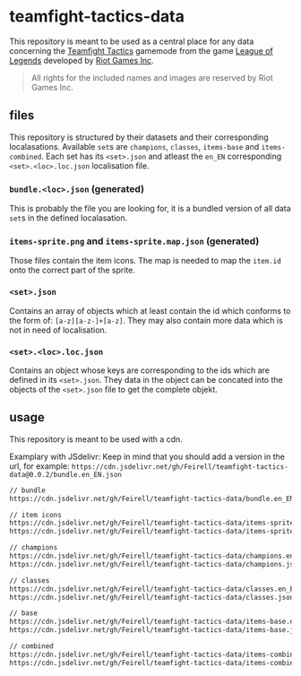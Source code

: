 # teamfight-tactics-data

This repository is meant to be used as a central place for any data concerning the [Teamfight Tactics](https://euw.leagueoflegends.com/en/featured/events/teamfight-tactics) gamemode from the game [League of Legends](https://play.euw.leagueoflegends.com/en_US) developed by [Riot Games Inc](https://www.riotgames.com/en).

> All rights for the included names and images are reserved by Riot Games Inc.

## files

This repository is structured by their datasets and their corresponding localasations. Available `set`s are `champions`, `classes`, `items-base` and `items-combined`.
Each set has its `<set>.json` and atleast the `en_EN` corresponding `<set>.<loc>.loc.json` localisation file.

### `bundle.<loc>.json` (generated)

This is probably the file you are looking for, it is a bundled version of all data `set`s in the defined localasation.

### `items-sprite.png` and `items-sprite.map.json` (generated)

Those files contain the item icons. The map is needed to map the `item.id` onto the correct part of the sprite.

### `<set>.json`

Contains an array of objects which at least contain the id which conforms to the form of: `[a-z][a-z-]+[a-z]`. They may also contain more data which is not in need of localisation.

### `<set>.<loc>.loc.json`

Contains an object whose keys are corresponding to the ids which are defined in its `<set>.json`. They data in the object can be concated into the objects of the `<set>.json` file to get the complete objekt.

## usage

This repository is meant to be used with a cdn.

Examplary with JSdelivr:
Keep in mind that you should add a version in the url, for example: `https://cdn.jsdelivr.net/gh/Feirell/teamfight-tactics-data@0.0.2/bundle.en_EN.json`

``` txt
// bundle
https://cdn.jsdelivr.net/gh/Feirell/teamfight-tactics-data/bundle.en_EN.json

// item icons
https://cdn.jsdelivr.net/gh/Feirell/teamfight-tactics-data/items-sprite.png
https://cdn.jsdelivr.net/gh/Feirell/teamfight-tactics-data/items-sprite.map.json

// champions
https://cdn.jsdelivr.net/gh/Feirell/teamfight-tactics-data/champions.en_EN.json
https://cdn.jsdelivr.net/gh/Feirell/teamfight-tactics-data/champions.json

// classes
https://cdn.jsdelivr.net/gh/Feirell/teamfight-tactics-data/classes.en_EN.json
https://cdn.jsdelivr.net/gh/Feirell/teamfight-tactics-data/classes.json

// base
https://cdn.jsdelivr.net/gh/Feirell/teamfight-tactics-data/items-base.en_EN.json
https://cdn.jsdelivr.net/gh/Feirell/teamfight-tactics-data/items-base.json

// combined
https://cdn.jsdelivr.net/gh/Feirell/teamfight-tactics-data/items-combined.en_EN.json
https://cdn.jsdelivr.net/gh/Feirell/teamfight-tactics-data/items-combined.json
```
